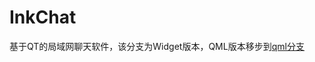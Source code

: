 # InkChat

基于QT的局域网聊天软件，该分支为Widget版本，QML版本移步到[qml分支](https://github.com/MonoKelvin/InkChat/tree/qml)
